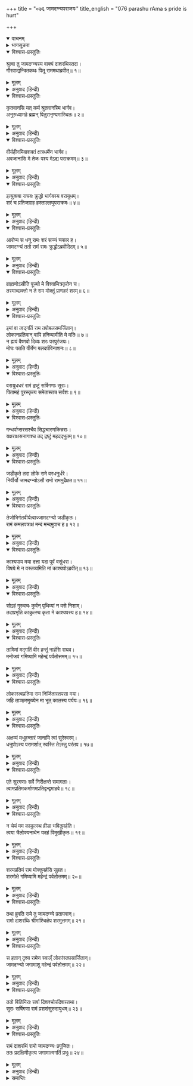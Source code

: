 +++
title = "०७६ जामदग्न्यपराजयः"
title_english = "076 parashu rAma s pride is hurt"

+++
<details open><summary>वाचनम्</summary>

<div class="audioEmbed"  caption="श्रीराम-हरिसीताराममूर्ति-घनपाठिभ्यां वचनम्" src="https://archive.org/download/Ramayana-recitation-Sriram-harisItArAmamUrti-Ghanapaati-v2/Kanda_1/Kanda_1_BK-076-Jaama_Dagnya_Parajayaha.mp3"></div>
</details>



<details><summary>भागसूचना</summary>

76. श्रीरामका वैष्णव-धनुषको चढ़ाकर अमोघ बाणके द्वारा परशुरामके तपःप्राप्त पुण्यलोकोंका नाश करना तथा परशुरामका महेन्द्रपर्वतको लौट जाना
</details>

<details open><summary>विश्वास-प्रस्तुतिः</summary>

श्रुत्वा तु जामदग्न्यस्य वाक्यं दाशरथिस्तदा।  
गौरवाद्यन्त्रितकथः पितू राममथाब्रवीत्॥ १॥
</details>

<details><summary>मूलम्</summary>

श्रुत्वा तु जामदग्न्यस्य वाक्यं दाशरथिस्तदा।  
गौरवाद्यन्त्रितकथः पितू राममथाब्रवीत्॥ १॥
</details>

<details><summary>अनुवाद (हिन्दी)</summary>

दशरथनन्दन श्रीरामचन्द्रजी अपने पिताके गौरवका ध्यान रखकर संकोचवश वहाँ कुछ बोल नहीं रहे थे, परंतु जमदग्निकुमार परशुरामजीकी उपर्युक्त बात सुनकर उस समय वे मौन न रह सके। उन्होंने परशुरामजीसे कहा—
</details>

<details open><summary>विश्वास-प्रस्तुतिः</summary>

कृतवानसि यत् कर्म श्रुतवानस्मि भार्गव।  
अनुरुध्यामहे ब्रह्मन् पितुरानृण्यमास्थितः॥ २॥
</details>

<details><summary>मूलम्</summary>

कृतवानसि यत् कर्म श्रुतवानस्मि भार्गव।  
अनुरुध्यामहे ब्रह्मन् पितुरानृण्यमास्थितः॥ २॥
</details>

<details><summary>अनुवाद (हिन्दी)</summary>

‘भृगुनन्दन! ब्रह्मन्! आपने पिताके ऋणसे ऊऋण होनेकी—पिताके मारनेवालेका वध करके वैरका बदला चुकानेकी भावना लेकर जो क्षत्रिय-संहाररूपी कर्म किया है, उसे मैंने सुना है और हमलोग आपके उस कर्मका अनुमोदन भी करते हैं (क्योंकि वीर पुरुष वैरका प्रतिशोध लेते ही हैं)॥ २॥
</details>

<details open><summary>विश्वास-प्रस्तुतिः</summary>

वीर्यहीनमिवाशक्तं क्षत्रधर्मेण भार्गव।  
अवजानासि मे तेजः पश्य मेऽद्य पराक्रमम्॥ ३॥
</details>

<details><summary>मूलम्</summary>

वीर्यहीनमिवाशक्तं क्षत्रधर्मेण भार्गव।  
अवजानासि मे तेजः पश्य मेऽद्य पराक्रमम्॥ ३॥
</details>

<details><summary>अनुवाद (हिन्दी)</summary>

‘भार्गव! मैं क्षत्रियधर्मसे युक्त हूँ (इसीलिये आप ब्राह्मण-देवताके समक्ष विनीत रहकर कुछ बोल नहीं रहा हूँ) तो भी आप मुझे पराक्रमहीन और असमर्थ-सा मानकर मेरा तिरस्कार कर रहे हैं। अच्छा, अब मेरा तेज और पराक्रम देखिये’॥ ३॥
</details>

<details open><summary>विश्वास-प्रस्तुतिः</summary>

इत्युक्त्वा राघवः क्रुद्धो भार्गवस्य वरायुधम्।  
शरं च प्रतिजग्राह हस्ताल्लघुपराक्रमः॥ ४॥
</details>

<details><summary>मूलम्</summary>

इत्युक्त्वा राघवः क्रुद्धो भार्गवस्य वरायुधम्।  
शरं च प्रतिजग्राह हस्ताल्लघुपराक्रमः॥ ४॥
</details>

<details><summary>अनुवाद (हिन्दी)</summary>

ऐसा कहकर शीघ्र पराक्रम करनेवाले श्रीरामचन्द्रजीने कुपित हो परशुरामजीके हाथसे वह उत्तम धनुष और बाण ले लिया (साथ ही उनसे अपनी वैष्णवी शक्तिको भी वापस ले लिया)॥ ४॥
</details>

<details open><summary>विश्वास-प्रस्तुतिः</summary>

आरोप्य स धनू रामः शरं सज्यं चकार ह।  
जामदग्न्यं ततो रामं रामः क्रुद्धोऽब्रवीदिदम्॥ ५॥
</details>

<details><summary>मूलम्</summary>

आरोप्य स धनू रामः शरं सज्यं चकार ह।  
जामदग्न्यं ततो रामं रामः क्रुद्धोऽब्रवीदिदम्॥ ५॥
</details>

<details><summary>अनुवाद (हिन्दी)</summary>

उस धनुषको चढ़ाकर श्रीरामने उसकी प्रत्यञ्चापर बाण रखा, फिर कुपित होकर उन्होंने जमदग्निकुमार परशुरामजीसे इस प्रकार कहा—॥ ५॥
</details>

<details open><summary>विश्वास-प्रस्तुतिः</summary>

ब्राह्मणोऽसीति पूज्यो मे विश्वामित्रकृतेन च।  
तस्माच्छक्तो न ते राम मोक्तुं प्राणहरं शरम्॥ ६॥
</details>

<details><summary>मूलम्</summary>

ब्राह्मणोऽसीति पूज्यो मे विश्वामित्रकृतेन च।  
तस्माच्छक्तो न ते राम मोक्तुं प्राणहरं शरम्॥ ६॥
</details>

<details><summary>अनुवाद (हिन्दी)</summary>

‘(भृगुनन्दन) राम! आप ब्राह्मण होनेके नाते मेरे पूज्य हैं तथा विश्वामित्रजीके साथ भी आपका सम्बन्ध है—इन सब कारणोंसे मैं इस प्राण-संहारक बाणको आपके शरीरपर नहीं छोड़ सकता॥ ६॥
</details>

<details open><summary>विश्वास-प्रस्तुतिः</summary>

इमां वा त्वद‍्गतिं राम तपोबलसमर्जितान्।  
लोकानप्रतिमान् वापि हनिष्यामीति मे मतिः॥ ७॥  
न ह्ययं वैष्णवो दिव्यः शरः परपुरंजयः।  
मोघः पतति वीर्येण बलदर्पविनाशनः॥ ८॥
</details>

<details><summary>मूलम्</summary>

इमां वा त्वद‍्गतिं राम तपोबलसमर्जितान्।  
लोकानप्रतिमान् वापि हनिष्यामीति मे मतिः॥ ७॥  
न ह्ययं वैष्णवो दिव्यः शरः परपुरंजयः।  
मोघः पतति वीर्येण बलदर्पविनाशनः॥ ८॥
</details>

<details><summary>अनुवाद (हिन्दी)</summary>

‘राम! मेरा विचार है कि आपको जो सर्वत्र शीघ्रतापूर्वक आने-जानेकी शक्ति प्राप्त हुई है उसे अथवा आपने अपने तपोबलसे जिन अनुपम पुण्यलोकोंको प्राप्त किया है उन्हींको नष्ट कर डालूँ; क्योंकि अपने पराक्रमसे विपक्षीके बलके घमंडको चूर कर देनेवाला यह दिव्य वैष्णव बाण, जो शत्रुओंकी नगरीपर विजय दिलानेवाला है, कभी निष्फल नहीं जाता है’॥ ७-८॥
</details>

<details open><summary>विश्वास-प्रस्तुतिः</summary>

वरायुधधरं रामं द्रष्टुं सर्षिगणाः सुराः।  
पितामहं पुरस्कृत्य समेतास्तत्र सर्वशः॥ ९॥
</details>

<details><summary>मूलम्</summary>

वरायुधधरं रामं द्रष्टुं सर्षिगणाः सुराः।  
पितामहं पुरस्कृत्य समेतास्तत्र सर्वशः॥ ९॥
</details>

<details><summary>अनुवाद (हिन्दी)</summary>

उस समय उस उत्तम धनुष और बाणको धारण करके खड़े हुए श्रीरामचन्द्रजीको देखनेके लिये सम्पूर्ण देवता और ऋषि ब्रह्माजीको आगे करके वहाँ एकत्र हो गये॥ ९॥
</details>

<details open><summary>विश्वास-प्रस्तुतिः</summary>

गन्धर्वाप्सरसश्चैव सिद्धचारणकिन्नराः।  
यक्षराक्षसनागाश्च तद् द्रष्टुं महदद्भुतम्॥ १०॥
</details>

<details><summary>मूलम्</summary>

गन्धर्वाप्सरसश्चैव सिद्धचारणकिन्नराः।  
यक्षराक्षसनागाश्च तद् द्रष्टुं महदद्भुतम्॥ १०॥
</details>

<details><summary>अनुवाद (हिन्दी)</summary>

गन्धर्व, अप्सराएँ, सिद्ध, चारण, किन्नर, यक्ष, राक्षस और नाग भी उस अत्यन्त अद्भुत दृश्यको देखनेके लिये वहाँ आ पहुँचे॥ १०॥
</details>

<details open><summary>विश्वास-प्रस्तुतिः</summary>

जडीकृते तदा लोके रामे वरधनुर्धरे।  
निर्वीर्यो जामदग्न्योऽसौ रामो राममुदैक्षत॥ ११॥
</details>

<details><summary>मूलम्</summary>

जडीकृते तदा लोके रामे वरधनुर्धरे।  
निर्वीर्यो जामदग्न्योऽसौ रामो राममुदैक्षत॥ ११॥
</details>

<details><summary>अनुवाद (हिन्दी)</summary>

जब श्रीरामचन्द्रजीने वह श्रेष्ठ धनुष हाथमें ले लिया, उस समय सब लोग आश्चर्यसे जडवत् हो गये। (परशुरामजीका वैष्णव तेज निकलकर श्रीरामचन्द्रजीमें मिल गया। इसलिये) वीर्यहीन हुए जमदग्निकुमार रामने दशरथनन्दन श्रीरामकी ओर देखा॥ ११॥
</details>

<details open><summary>विश्वास-प्रस्तुतिः</summary>

तेजोभिर्गतवीर्यत्वाज्जामदग्न्यो जडीकृतः।  
रामं कमलपत्राक्षं मन्दं मन्दमुवाच ह॥ १२॥
</details>

<details><summary>मूलम्</summary>

तेजोभिर्गतवीर्यत्वाज्जामदग्न्यो जडीकृतः।  
रामं कमलपत्राक्षं मन्दं मन्दमुवाच ह॥ १२॥
</details>

<details><summary>अनुवाद (हिन्दी)</summary>

तेज निकल जानेसे वीर्यहीन हो जानेके कारण जडवत् बने हुए जमदग्निकुमार परशुरामने कमलनयन श्रीरामसे धीरे-धीरे कहा—॥ १२॥
</details>

<details open><summary>विश्वास-प्रस्तुतिः</summary>

काश्यपाय मया दत्ता यदा पूर्वं वसुंधरा।  
विषये मे न वस्तव्यमिति मां काश्यपोऽब्रवीत्॥ १३॥
</details>

<details><summary>मूलम्</summary>

काश्यपाय मया दत्ता यदा पूर्वं वसुंधरा।  
विषये मे न वस्तव्यमिति मां काश्यपोऽब्रवीत्॥ १३॥
</details>

<details><summary>अनुवाद (हिन्दी)</summary>

‘रघुनन्दन! पूर्वकालमें मैंने कश्यपजीको जब यह पृथिवी दान की थी, तब उन्होंने मुझसे कहा था कि ‘तुम्हें मेरे राज्यमें नहीं रहना चाहिये’॥ १३॥
</details>

<details open><summary>विश्वास-प्रस्तुतिः</summary>

सोऽहं गुरुवचः कुर्वन् पृथिव्यां न वसे निशाम्।  
तदाप्रभृति काकुत्स्थ कृता मे काश्यपस्य ह॥ १४॥
</details>

<details><summary>मूलम्</summary>

सोऽहं गुरुवचः कुर्वन् पृथिव्यां न वसे निशाम्।  
तदाप्रभृति काकुत्स्थ कृता मे काश्यपस्य ह॥ १४॥
</details>

<details><summary>अनुवाद (हिन्दी)</summary>

‘ककुत्स्थकुलनन्दन! तभीसे अपने गुरु कश्यपजीकी इस आज्ञाका पालन करता हुआ मैं कभी रातमें पृथिवीपर नहीं निवास करता हूँ; क्योंकि यह बात सर्वविदित है कि मैंने कश्यपके सामने रातको पृथिवीपर न रहनेकी प्रतिज्ञा कर रखी है॥ १४॥
</details>

<details open><summary>विश्वास-प्रस्तुतिः</summary>

तामिमां मद‍्गतिं वीर हन्तुं नार्हसि राघव।  
मनोजवं गमिष्यामि महेन्द्रं पर्वतोत्तमम्॥ १५॥
</details>

<details><summary>मूलम्</summary>

तामिमां मद‍्गतिं वीर हन्तुं नार्हसि राघव।  
मनोजवं गमिष्यामि महेन्द्रं पर्वतोत्तमम्॥ १५॥
</details>

<details><summary>अनुवाद (हिन्दी)</summary>

‘इसलिये वीर राघव! आप मेरी इस गमनशक्तिको नष्ट न करें। मैं मनके समान वेगसे अभी महेन्द्र नामक श्रेष्ठ पर्वतपर चला जाऊँगा॥ १५॥
</details>

<details open><summary>विश्वास-प्रस्तुतिः</summary>

लोकास्त्वप्रतिमा राम निर्जितास्तपसा मया।  
जहि ताञ्छरमुख्येन मा भूत् कालस्य पर्ययः॥ १६॥
</details>

<details><summary>मूलम्</summary>

लोकास्त्वप्रतिमा राम निर्जितास्तपसा मया।  
जहि ताञ्छरमुख्येन मा भूत् कालस्य पर्ययः॥ १६॥
</details>

<details><summary>अनुवाद (हिन्दी)</summary>

‘परंतु श्रीराम! मैंने अपनी तपस्यासे जिन अनुपम लोकोंपर विजय पायी है, उन्हींको आप इस श्रेष्ठ बाणसे नष्ट कर दें; अब इसमें विलम्ब नहीं होना चाहिये॥ १६॥
</details>

<details open><summary>विश्वास-प्रस्तुतिः</summary>

अक्षय्यं मधुहन्तारं जानामि त्वां सुरेश्वरम्।  
धनुषोऽस्य परामर्शात् स्वस्ति तेऽस्तु परंतप॥ १७॥
</details>

<details><summary>मूलम्</summary>

अक्षय्यं मधुहन्तारं जानामि त्वां सुरेश्वरम्।  
धनुषोऽस्य परामर्शात् स्वस्ति तेऽस्तु परंतप॥ १७॥
</details>

<details><summary>अनुवाद (हिन्दी)</summary>

‘शत्रुओंको संताप देनेवाले वीर! आपने जो इस धनुषको चढ़ा दिया, इससे मुझे निश्चितरूपसे ज्ञात हो गया कि आप मधु दैत्यको मारनेवाले अविनाशी देवेश्वर विष्णु हैं। आपका कल्याण हो॥ १७॥
</details>

<details open><summary>विश्वास-प्रस्तुतिः</summary>

एते सुरगणाः सर्वे निरीक्षन्ते समागताः।  
त्वामप्रतिमकर्माणमप्रतिद्वन्द्वमाहवे॥ १८॥
</details>

<details><summary>मूलम्</summary>

एते सुरगणाः सर्वे निरीक्षन्ते समागताः।  
त्वामप्रतिमकर्माणमप्रतिद्वन्द्वमाहवे॥ १८॥
</details>

<details><summary>अनुवाद (हिन्दी)</summary>

‘ये सब देवता एकत्र होकर आपकी ओर देख रहे हैं। आपके कर्म अनुपम हैं; युद्धमें आपका सामना करनेवाला दूसरा कोई नहीं है॥ १८॥
</details>

<details open><summary>विश्वास-प्रस्तुतिः</summary>

न चेयं मम काकुत्स्थ व्रीडा भवितुमर्हति।  
त्वया त्रैलोक्यनाथेन यदहं विमुखीकृतः॥ १९॥
</details>

<details><summary>मूलम्</summary>

न चेयं मम काकुत्स्थ व्रीडा भवितुमर्हति।  
त्वया त्रैलोक्यनाथेन यदहं विमुखीकृतः॥ १९॥
</details>

<details><summary>अनुवाद (हिन्दी)</summary>

‘ककुत्स्थकुलभूषण! आपके सामने जो मेरी असमर्थता प्रकट हुई—यह मेरे लिये लज्जाजनक नहीं हो सकती; क्योंकि आप त्रिलोकीनाथ श्रीहरिने मुझे पराजित किया है॥ १९॥
</details>

<details open><summary>विश्वास-प्रस्तुतिः</summary>

शरमप्रतिमं राम मोक्तुमर्हसि सुव्रत।  
शरमोक्षे गमिष्यामि महेन्द्रं पर्वतोत्तमम्॥ २०॥
</details>

<details><summary>मूलम्</summary>

शरमप्रतिमं राम मोक्तुमर्हसि सुव्रत।  
शरमोक्षे गमिष्यामि महेन्द्रं पर्वतोत्तमम्॥ २०॥
</details>

<details><summary>अनुवाद (हिन्दी)</summary>

‘उत्तम व्रतका पालन करनेवाले श्रीराम! अब आप अपना अनुपम बाण छोड़िये; इसके छूटनेके बाद ही मैं श्रेष्ठ महेन्द्र पर्वतपर जाऊँगा’॥ २०॥
</details>

<details open><summary>विश्वास-प्रस्तुतिः</summary>

तथा ब्रुवति रामे तु जामदग्न्ये प्रतापवान्।  
रामो दाशरथिः श्रीमांश्चिक्षेप शरमुत्तमम्॥ २१॥
</details>

<details><summary>मूलम्</summary>

तथा ब्रुवति रामे तु जामदग्न्ये प्रतापवान्।  
रामो दाशरथिः श्रीमांश्चिक्षेप शरमुत्तमम्॥ २१॥
</details>

<details><summary>अनुवाद (हिन्दी)</summary>

जमदग्निनन्दन परशुरामजीके ऐसा कहनेपर प्रतापी दशरथनन्दन श्रीमान् रामचन्द्रजीने वह उत्तम बाण छोड़ दिया॥ २१॥
</details>

<details open><summary>विश्वास-प्रस्तुतिः</summary>

स हतान् दृश्य रामेण स्वाल्ँ लोकांस्तपसार्जितान्।  
जामदग्न्यो जगामाशु महेन्द्रं पर्वतोत्तमम्॥ २२॥
</details>

<details><summary>मूलम्</summary>

स हतान् दृश्य रामेण स्वाल्ँ लोकांस्तपसार्जितान्।  
जामदग्न्यो जगामाशु महेन्द्रं पर्वतोत्तमम्॥ २२॥
</details>

<details><summary>अनुवाद (हिन्दी)</summary>

अपनी तपस्याद्वारा उपार्जित किये हुए पुण्यलोकोंको श्रीरामचन्द्रजीके चलाये हुए उस बाणसे नष्ट हुआ देखकर परशुरामजी शीघ्र ही उत्तम महेन्द्र पर्वतपर चले गये॥ २२॥
</details>

<details open><summary>विश्वास-प्रस्तुतिः</summary>

ततो वितिमिराः सर्वा दिशश्चोपदिशस्तथा।  
सुराः सर्षिगणा रामं प्रशशंसुरुदायुधम्॥ २३॥
</details>

<details><summary>मूलम्</summary>

ततो वितिमिराः सर्वा दिशश्चोपदिशस्तथा।  
सुराः सर्षिगणा रामं प्रशशंसुरुदायुधम्॥ २३॥
</details>

<details><summary>अनुवाद (हिन्दी)</summary>

उनके जाते ही समस्त दिशाओं तथा उपदिशाओंका अन्धकार दूर हो गया। उस समय ऋषियोंसहित देवता उत्तम आयुधधारी श्रीरामकी भूरि-भूरि प्रशंसा करने लगे॥
</details>

<details open><summary>विश्वास-प्रस्तुतिः</summary>

रामं दाशरथिं रामो जामदग्न्यः प्रपूजितः।  
ततः प्रदक्षिणीकृत्य जगामात्मगतिं प्रभुः॥ २४॥
</details>

<details><summary>मूलम्</summary>

रामं दाशरथिं रामो जामदग्न्यः प्रपूजितः।  
ततः प्रदक्षिणीकृत्य जगामात्मगतिं प्रभुः॥ २४॥
</details>

<details><summary>अनुवाद (हिन्दी)</summary>

तदनन्तर दशरथनन्दन श्रीरामने जमदग्निकुमार परशुरामका पूजन किया। उनसे पूजित हो प्रभावशाली परशुराम दशरथकुमार श्रीरामकी परिक्रमा करके अपने स्थानको चले गये॥ २४॥
</details>

<details><summary>समाप्तिः</summary>

इत्यार्षे श्रीमद्रामायणे वाल्मीकीये आदिकाव्ये बालकाण्डे षट्सप्ततितमः सर्गः॥ ७६॥  
इस प्रकार श्रीवाल्मीकिनिर्मित आर्षरामायण आदिकाव्यके बालकाण्डमें छिहत्तरवाँ सर्ग पूरा हुआ॥ ७६॥
</details>
